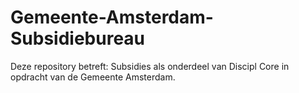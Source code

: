 # Gemeente-Amsterdam-Subsidiebureau
Deze repository betreft: Subsidies als onderdeel van Discipl Core in opdracht van de Gemeente Amsterdam.
